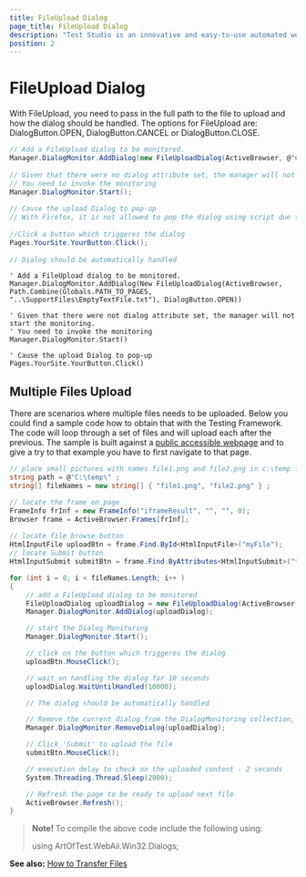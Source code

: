 ```yaml
---
title: FileUpload Dialog
page_title: FileUpload Dialog
description: "Test Studio is an innovative and easy-to-use automated web, WPF and load testing solution. Test Studio tests support essential technologies like ASP.NET AJAX, Silverlight, PHP and MVC. HTML5, Testing framework, functional testing, performance testing, load testing, exploratory testing, manual testing."
position: 2
---
```

# FileUpload Dialog

With FileUpload, you need to pass in the full path to the file to upload and how the dialog should be handled. The options for FileUpload are: DialogButton.OPEN, DialogButton.CANCEL or DialogButton.CLOSE.

```C#
// Add a FileUpload dialog to be monitored.
Manager.DialogMonitor.AddDialog(new FileUploadDialog(ActiveBrowser, @"C:\EmptyTextFile.txt", DialogButton.OPEN));
  
// Given that there were no dialog attribute set, the manager will not start the monitoring.
// You need to invoke the monitoring
Manager.DialogMonitor.Start();
  
// Cause the upload Dialog to pop-up
// With Firefox, it is not allowed to pop the dialog using script due to security restrictions.
  
//Click a button which triggeres the dialog
Pages.YourSite.YourButton.Click();
  
// Dialog should be automatically handled
```
```VB
' Add a FileUpload dialog to be monitored.
Manager.DialogMonitor.AddDialog(New FileUploadDialog(ActiveBrowser, Path.Combine(Globals.PATH_TO_PAGES, "..\SupportFiles\EmptyTextFile.txt"), DialogButton.OPEN))
  
' Given that there were not dialog attribute set, the manager will not start the monitoring.
' You need to invoke the monitoring
Manager.DialogMonitor.Start()
  
' Cause the upload Dialog to pop-up
Pages.YourSite.YourButton.Click()
```

## Multiple Files Upload

There are scenarios where multiple files needs to be uploaded. Below you could find a sample code how to obtain that with the Testing Framework. The code will loop through a set of files and will upload each after the previous. The sample is built against a <a href="https://www.w3schools.com/jsref/tryit.asp?filename=tryjsref_fileupload_multiple" target="_blank">public accessible webpage</a> and to give a try to that example you have to first navigate to that page. 

```C#
// place small pictures with names file1.png and file2.png in c:\temp folder to have the sample working without modification
string path = @"C:\temp\" ;
string[] fileNames = new string[] { "file1.png", "file2.png" } ;

// locate the frame on page
FrameInfo frInf = new FrameInfo("iframeResult", "", "", 0);
Browser frame = ActiveBrowser.Frames[frInf];
    
// locate file browse button
HtmlInputFile uploadBtn = frame.Find.ById<HtmlInputFile>("myFile");
// locate Submit button
HtmlInputSubmit submitBtn = frame.Find.ByAttributes<HtmlInputSubmit>("type=submit");

for (int i = 0; i < fileNames.Length; i++ )
{
    // add a FileUpload dialog to be monitored
    FileUploadDialog uploadDialog = new FileUploadDialog(ActiveBrowser, path + fileNames[i] , DialogButton.OPEN);
    Manager.DialogMonitor.AddDialog(uploadDialog);

    // start the Dialog Monitoring
    Manager.DialogMonitor.Start();

    // click on the button which triggeres the dialog
    uploadBtn.MouseClick();

    // wait on handling the dialog for 10 seconds
    uploadDialog.WaitUntilHandled(10000);

    // The dialog should be automatically handled

    // Remove the current dialog from the DialogMonitoring collection, once it is handled
    Manager.DialogMonitor.RemoveDialog(uploadDialog);

    // Click 'Submit' to upload the file
    submitBtn.MouseClick();

    // execution delay to check on the uploaded content - 2 seconds
    System.Threading.Thread.Sleep(2000);

    // Refresh the page to be ready to upload next file
    ActiveBrowser.Refresh();
}

```

> **Note!** To compile the above code include the following using:
>
> using ArtOfTest.WebAii.Win32.Dialogs;

**See also:** <a href="/testing-framework/write-tests-in-code/intermediate-topics-wtc/html-control-suite-wtc/transfer-files" target="_blank">How to Transfer Files</a>
